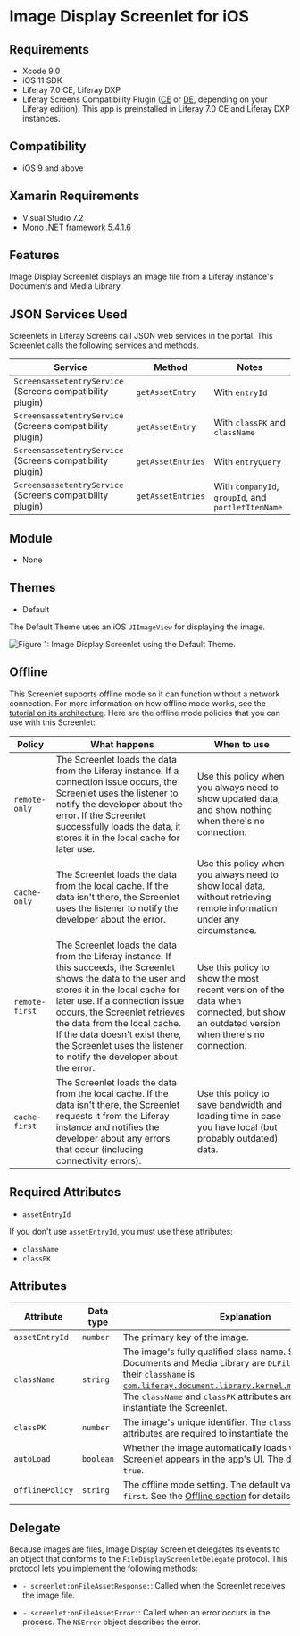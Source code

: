 # Image Display Screenlet for iOS [](id=image-display-screenlet-for-ios)

## Requirements [](id=requirements)

- Xcode 9.0
- iOS 11 SDK
- Liferay 7.0 CE, Liferay DXP 
- Liferay Screens Compatibility Plugin 
  ([CE](http://www.liferay.com/marketplace/-/mp/application/54365664) or 
  [DE](http://www.liferay.com/marketplace/-/mp/application/54369726), 
  depending on your Liferay edition). This app is preinstalled in Liferay 7.0 CE 
  and Liferay DXP instances. 

## Compatibility [](id=compatibility)

- iOS 9 and above

## Xamarin Requirements [](id=xamarin-requirements)

- Visual Studio 7.2
- Mono .NET framework 5.4.1.6

## Features [](id=features)

Image Display Screenlet displays an image file from a Liferay instance's 
Documents and Media Library. 

## JSON Services Used [](id=json-services-used)

Screenlets in Liferay Screens call JSON web services in the portal. This 
Screenlet calls the following services and methods.

| Service | Method | Notes |
| ------- | ------ | ----- |
| `ScreensassetentryService` (Screens compatibility plugin) | `getAssetEntry` | With `entryId` |
| `ScreensassetentryService` (Screens compatibility plugin) | `getAssetEntry` | With `classPK` and `className` |
| `ScreensassetentryService` (Screens compatibility plugin) | `getAssetEntries` | With `entryQuery` |
| `ScreensassetentryService` (Screens compatibility plugin) | `getAssetEntries` | With `companyId`, `groupId`, and `portletItemName` |

## Module [](id=module)

- None

## Themes [](id=themes)

- Default

The Default Theme uses an iOS `UIImageView` for displaying the image. 

![Figure 1: Image Display Screenlet using the Default Theme.](../../../../images/screens-ios-imagedisplay.png)

## Offline [](id=offline)

This Screenlet supports offline mode so it can function without a network 
connection. For more information on how offline mode works, see the 
[tutorial on its architecture](/develop/tutorials/-/knowledge_base/7-1/architecture-of-offline-mode-in-liferay-screens). 
Here are the offline mode policies that you can use with this Screenlet: 

| Policy | What happens | When to use |
|--------|--------------|-------------|
| `remote-only` | The Screenlet loads the data from the Liferay instance. If a connection issue occurs, the Screenlet uses the listener to notify the developer about the error. If the Screenlet successfully loads the data, it stores it in the local cache for later use. | Use this policy when you always need to show updated data, and show nothing when there's no connection. |
| `cache-only` | The Screenlet loads the data from the local cache. If the data isn't there, the Screenlet uses the listener to notify the developer about the error. | Use this policy when you always need to show local data, without retrieving remote information under any circumstance. |
| `remote-first` | The Screenlet loads the data from the Liferay instance. If this succeeds, the Screenlet shows the data to the user and stores it in the local cache for later use. If a connection issue occurs, the Screenlet retrieves the data from the local cache. If the data doesn't exist there, the Screenlet uses the listener to notify the developer about the error. | Use this policy to show the most recent version of the data when connected, but show an outdated version when there's no connection. |
| `cache-first` | The Screenlet loads the data from the local cache. If the data isn't there, the Screenlet requests it from the Liferay instance and notifies the developer about any errors that occur (including connectivity errors). | Use this policy to save bandwidth and loading time in case you have local (but probably outdated) data. |

## Required Attributes [](id=required-attributes)

- `assetEntryId`

If you don't use `assetEntryId`, you must use these attributes: 

- `className`
- `classPK`

## Attributes [](id=attributes)

| Attribute | Data type | Explanation |
|-----------|-----------|-------------|
| `assetEntryId` | `number` | The primary key of the image. | 
| `className` | `string` | The image's fully qualified class name. Since files in a Documents and Media Library are `DLFileEntry` objects, their `className` is [`com.liferay.document.library.kernel.model.DLFileEntry`](@platform-ref@/7.1-latest/javadocs/portal-kernel/com/liferay/document/library/kernel/model/DLFileEntry.html). The `className` and `classPK` attributes are required to instantiate the Screenlet. |
| `classPK` | `number` | The image's unique identifier. The `className` and `classPK` attributes are required to instantiate the Screenlet. |
| `autoLoad` | `boolean` | Whether the image automatically loads when the Screenlet appears in the app's UI. The default value is `true`. |
| `offlinePolicy` | `string` | The offline mode setting. The default value is `remote-first`. See the [Offline section](/develop/reference/-/knowledge_base/7-1/image-display-screenlet-for-ios#offline) for details. |

## Delegate [](id=delegate)

Because images are files, Image Display Screenlet delegates its events to an 
object that conforms to the `FileDisplayScreenletDelegate` protocol. This 
protocol lets you implement the following methods: 

- `- screenlet:onFileAssetResponse:`: Called when the Screenlet receives the 
  image file. 

- `- screenlet:onFileAssetError:`: Called when an error occurs in the process. 
  The `NSError` object describes the error. 
